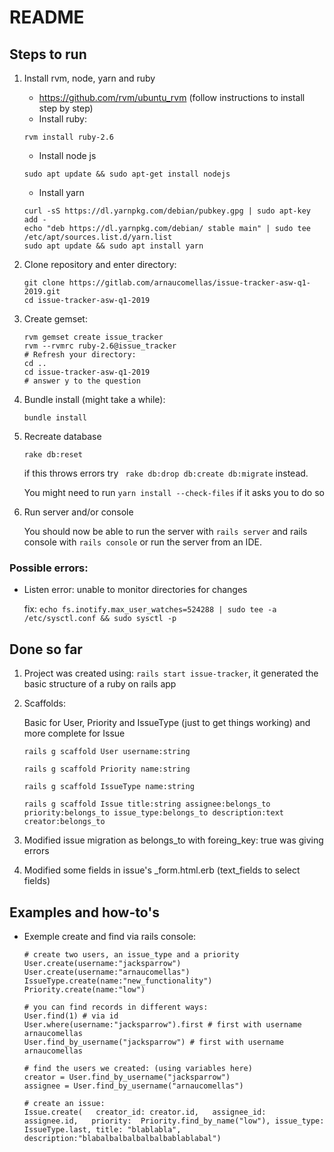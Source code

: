 # README

## Steps to run

1. Install rvm, node, yarn and ruby

    - https://github.com/rvm/ubuntu_rvm (follow instructions to install step by step)
    - Install ruby: 
    ```
    rvm install ruby-2.6
    ```
    - Install node js
    ```
    sudo apt update && sudo apt-get install nodejs
    ```
   - Install yarn
   ```
   curl -sS https://dl.yarnpkg.com/debian/pubkey.gpg | sudo apt-key add -
   echo "deb https://dl.yarnpkg.com/debian/ stable main" | sudo tee /etc/apt/sources.list.d/yarn.list
   sudo apt update && sudo apt install yarn
   ```

2. Clone repository and enter directory:

    ```
    git clone https://gitlab.com/arnaucomellas/issue-tracker-asw-q1-2019.git
    cd issue-tracker-asw-q1-2019
    ```

3. Create gemset:

    ```
    rvm gemset create issue_tracker
    rvm --rvmrc ruby-2.6@issue_tracker
    # Refresh your directory:
    cd ..
    cd issue-tracker-asw-q1-2019
    # answer y to the question
    ```

4. Bundle install (might take a while):

    ```
    bundle install
    ```

5. Recreate database

    ```
    rake db:reset
    ```
    if this throws errors try ` rake db:drop db:create db:migrate` instead.
    
    You might need to run `yarn install --check-files` if it asks you to do so

6. Run server and/or console

    You should now be able to run the server with `rails server` and rails console with `rails console` or run the server from an IDE.

### Possible errors:

 - Listen error: unable to monitor directories for changes
 
    fix: `echo fs.inotify.max_user_watches=524288 | sudo tee -a /etc/sysctl.conf && sudo sysctl -p
`

## Done so far

1. Project was created using: `rails start issue-tracker`, it generated the basic structure of a ruby on rails app
2. Scaffolds:

    Basic for User, Priority and IssueType (just to get things working) and more complete for Issue

    ```
    rails g scaffold User username:string
    
    rails g scaffold Priority name:string
    
    rails g scaffold IssueType name:string
    
    rails g scaffold Issue title:string assignee:belongs_to priority:belongs_to issue_type:belongs_to description:text creator:belongs_to
    ```

3. Modified issue migration as belongs_to with foreing_key: true was giving errors
4. Modified some fields in issue's _form.html.erb (text_fields to select fields)

## Examples and how-to's

- Exemple create and find via rails console:

    ```
    # create two users, an issue_type and a priority
    User.create(username:"jacksparrow")
    User.create(username:"arnaucomellas")
    IssueType.create(name:"new_functionality")
    Priority.create(name:"low")
    
    # you can find records in different ways:
    User.find(1) # via id
    User.where(username:"jacksparrow").first # first with username arnaucomellas
    User.find_by_username("jacksparrow") # first with username arnaucomellas
    
    # find the users we created: (using variables here)
    creator = User.find_by_username("jacksparrow")
    assignee = User.find_by_username("arnaucomellas")
  
    # create an issue:
    Issue.create(   creator_id: creator.id,   assignee_id:   assignee.id,   priority:  Priority.find_by_name("low"), issue_type: IssueType.last, title: "blablabla", description:"blabalbalbalbalbalbablablabal")
    ```